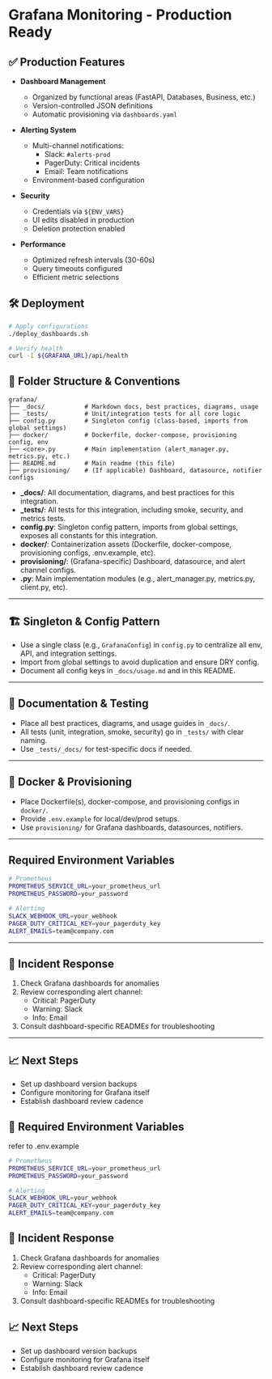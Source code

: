 # Grafana Monitoring - Production Ready

## ✅ Production Features

- **Dashboard Management**

  - Organized by functional areas (FastAPI, Databases, Business, etc.)
  - Version-controlled JSON definitions
  - Automatic provisioning via `dashboards.yaml`

- **Alerting System**

  - Multi-channel notifications:
    - Slack: `#alerts-prod`
    - PagerDuty: Critical incidents
    - Email: Team notifications
  - Environment-based configuration

- **Security**

  - Credentials via `${ENV_VARS}`
  - UI edits disabled in production
  - Deletion protection enabled

- **Performance**
  - Optimized refresh intervals (30-60s)
  - Query timeouts configured
  - Efficient metric selections

## 🛠️ Deployment

```bash
# Apply configurations
./deploy_dashboards.sh

# Verify health
curl -I ${GRAFANA_URL}/api/health
```

## 📁 Folder Structure & Conventions

```
grafana/
├── _docs/           # Markdown docs, best practices, diagrams, usage
├── _tests/          # Unit/integration tests for all core logic
├── config.py        # Singleton config (class-based, imports from global settings)
├── docker/          # Dockerfile, docker-compose, provisioning config, env
├── <core>.py        # Main implementation (alert_manager.py, metrics.py, etc.)
├── README.md        # Main readme (this file)
├── provisioning/    # (If applicable) Dashboard, datasource, notifier configs
```

- **_docs/**: All documentation, diagrams, and best practices for this integration.
- **_tests/**: All tests for this integration, including smoke, security, and metrics tests.
- **config.py**: Singleton config pattern, imports from global settings, exposes all constants for this integration.
- **docker/**: Containerization assets (Dockerfile, docker-compose, provisioning configs, .env.example, etc).
- **provisioning/**: (Grafana-specific) Dashboard, datasource, and alert channel configs.
- **<core>.py**: Main implementation modules (e.g., alert_manager.py, metrics.py, client.py, etc).

---

## 🏗️ Singleton & Config Pattern
- Use a single class (e.g., `GrafanaConfig`) in `config.py` to centralize all env, API, and integration settings.
- Import from global settings to avoid duplication and ensure DRY config.
- Document all config keys in `_docs/usage.md` and in this README.

---

## 📄 Documentation & Testing
- Place all best practices, diagrams, and usage guides in `_docs/`.
- All tests (unit, integration, smoke, security) go in `_tests/` with clear naming.
- Use `_tests/_docs/` for test-specific docs if needed.

---

## 🐳 Docker & Provisioning
- Place Dockerfile(s), docker-compose, and provisioning configs in `docker/`.
- Provide `.env.example` for local/dev/prod setups.
- Use `provisioning/` for Grafana dashboards, datasources, notifiers.

---

##  Required Environment Variables

```bash
# Prometheus
PROMETHEUS_SERVICE_URL=your_prometheus_url
PROMETHEUS_PASSWORD=your_password

# Alerting
SLACK_WEBHOOK_URL=your_webhook
PAGER_DUTY_CRITICAL_KEY=your_pagerduty_key
ALERT_EMAILS=team@company.com
```

---

## 🚨 Incident Response

1. Check Grafana dashboards for anomalies
2. Review corresponding alert channel:
   - Critical: PagerDuty
   - Warning: Slack
   - Info: Email
3. Consult dashboard-specific READMEs for troubleshooting

---

## 📈 Next Steps

- Set up dashboard version backups
- Configure monitoring for Grafana itself
- Establish dashboard review cadence


## 🔐 Required Environment Variables

refer to .env.example
```bash
# Prometheus
PROMETHEUS_SERVICE_URL=your_prometheus_url
PROMETHEUS_PASSWORD=your_password

# Alerting
SLACK_WEBHOOK_URL=your_webhook
PAGER_DUTY_CRITICAL_KEY=your_pagerduty_key
ALERT_EMAILS=team@company.com
```

## 🚨 Incident Response

1. Check Grafana dashboards for anomalies
2. Review corresponding alert channel:
   - Critical: PagerDuty
   - Warning: Slack
   - Info: Email
3. Consult dashboard-specific READMEs for troubleshooting

## 📈 Next Steps

- Set up dashboard version backups
- Configure monitoring for Grafana itself
- Establish dashboard review cadence
